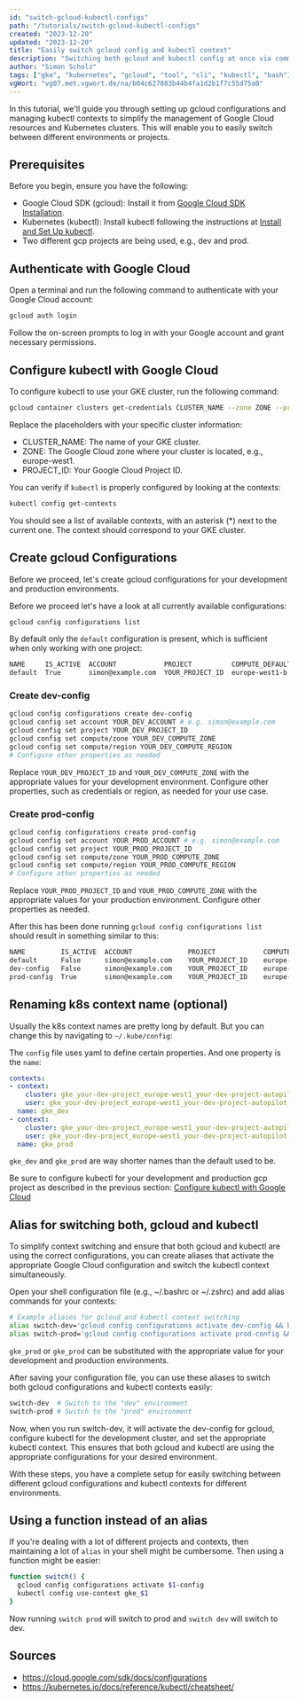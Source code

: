 ```yaml
---
id: "switch-gcloud-kubectl-configs"
path: "/tutorials/switch-gcloud-kubectl-configs"
created: "2023-12-20"
updated: "2023-12-20"
title: "Easily switch gcloud config and kubectl context"
description: "Switching both gcloud and kubectl config at once via command line"
author: "Simon Scholz"
tags: ["gke", "kubernetes", "gcloud", "tool", "cli", "kubectl", "bash"]
vgWort: "vg07.met.vgwort.de/na/b04c627883b44b4fa1d2b1f7c55d75a0"
---
```


In this tutorial, we'll guide you through setting up gcloud configurations and managing kubectl contexts to simplify the management of Google Cloud resources and Kubernetes clusters. This will enable you to easily switch between different environments or projects.

## Prerequisites

Before you begin, ensure you have the following:

- Google Cloud SDK (gcloud): Install it from [Google Cloud SDK Installation](https://cloud.google.com/sdk/docs/install).
- Kubernetes (kubectl): Install kubectl following the instructions at [Install and Set Up kubectl](https://kubernetes.io/docs/tasks/tools/install-kubectl/).
- Two different gcp projects are being used, e.g., dev and prod.

## Authenticate with Google Cloud

Open a terminal and run the following command to authenticate with your Google Cloud account:

```bash
gcloud auth login
```

Follow the on-screen prompts to log in with your Google account and grant necessary permissions.

## Configure kubectl with Google Cloud

To configure kubectl to use your GKE cluster, run the following command:

```bash
gcloud container clusters get-credentials CLUSTER_NAME --zone ZONE --project PROJECT_ID
```

Replace the placeholders with your specific cluster information:

- CLUSTER_NAME: The name of your GKE cluster.
- ZONE: The Google Cloud zone where your cluster is located, e.g., europe-west1.
- PROJECT_ID: Your Google Cloud Project ID.

You can verify if `kubectl` is properly configured by looking at the contexts:

```bash
kubectl config get-contexts
```

You should see a list of available contexts, with an asterisk (*) next to the current one.
The context should correspond to your GKE cluster.

## Create gcloud Configurations

Before we proceed, let's create gcloud configurations for your development and production environments.

Before we proceed let's have a look at all currently available configurations:

```bash
gcloud config configurations list
```

By default only the `default` configuration is present, which is sufficient when only working with one project:

```bash
NAME     IS_ACTIVE  ACCOUNT            PROJECT          COMPUTE_DEFAULT_ZONE  COMPUTE_DEFAULT_REGION
default  True       simon@example.com  YOUR_PROJECT_ID  europe-west1-b        europe-west1
```

### Create dev-config

```bash
gcloud config configurations create dev-config
gcloud config set account YOUR_DEV_ACCOUNT # e.g. simon@example.com
gcloud config set project YOUR_DEV_PROJECT_ID
gcloud config set compute/zone YOUR_DEV_COMPUTE_ZONE
gcloud config set compute/region YOUR_DEV_COMPUTE_REGION
# Configure other properties as needed
```

Replace `YOUR_DEV_PROJECT_ID` and `YOUR_DEV_COMPUTE_ZONE` with the appropriate values for your development environment. Configure other properties, such as credentials or region, as needed for your use case.

### Create prod-config

```bash
gcloud config configurations create prod-config
gcloud config set account YOUR_PROD_ACCOUNT # e.g. simon@example.com
gcloud config set project YOUR_PROD_PROJECT_ID
gcloud config set compute/zone YOUR_PROD_COMPUTE_ZONE
gcloud config set compute/region YOUR_PROD_COMPUTE_REGION
# Configure other properties as needed
```

Replace `YOUR_PROD_PROJECT_ID` and `YOUR_PROD_COMPUTE_ZONE` with the appropriate values for your production environment. Configure other properties as needed.

After this has been done running `gcloud config configurations list` should result in something similar to this:

```bash
NAME         IS_ACTIVE  ACCOUNT              PROJECT            COMPUTE_DEFAULT_ZONE  COMPUTE_DEFAULT_REGION
default      False      simon@example.com    YOUR_PROJECT_ID    europe-west1-b        europe-west1
dev-config   False      simon@example.com    YOUR_PROJECT_ID    europe-west1-b        europe-west1
prod-config  True       simon@example.com    YOUR_PROJECT_ID    europe-west1-b        europe-west1
```

## Renaming k8s context name (optional)

Usually the k8s context names are pretty long by default.
But you can change this by navigating to `~/.kube/config`:

The `config` file uses yaml to define certain properties.
And one property is the `name`:

```yaml [~/.kube/config]
contexts:
- context:
    cluster: gke_your-dev-project_europe-west1_your-dev-project-autopilot-cluster
    user: gke_your-dev-project_europe-west1_your-dev-project-autopilot-cluster
  name: gke_dev
- context:
    cluster: gke_your-dev-project_europe-west1_your-dev-project-autopilot-cluster
    user: gke_your-dev-project_europe-west1_your-dev-project-autopilot-cluster
  name: gke_prod
```

`gke_dev` and `gke_prod` are way shorter names than the default used to be.

Be sure to configure kubectl for your development and production gcp project as described in the previous section: [Configure kubectl with Google Cloud](https://simonscholz.dev/tutorials/switch-gcloud-kubectl-configs#configure-kubectl-with-google-cloud)

## Alias for switching both, gcloud and kubectl

To simplify context switching and ensure that both gcloud and kubectl are using the correct configurations, you can create aliases that activate the appropriate Google Cloud configuration and switch the kubectl context simultaneously.

Open your shell configuration file (e.g., ~/.bashrc or ~/.zshrc) and add alias commands for your contexts:

```bash [~/.bashrc]
# Example aliases for gcloud and kubectl context switching
alias switch-dev='gcloud config configurations activate dev-config && kubectl config use-context gke_dev'
alias switch-prod='gcloud config configurations activate prod-config && kubectl config use-context gke_prod'
```

`gke_prod` or `gke_prod` can be substituted with the appropriate value for your development and production environments.

After saving your configuration file, you can use these aliases to switch both gcloud configurations and kubectl contexts easily:

```bash
switch-dev  # Switch to the "dev" environment
switch-prod # Switch to the "prod" environment
```

Now, when you run switch-dev, it will activate the dev-config for gcloud, configure kubectl for the development cluster, and set the appropriate kubectl context.
This ensures that both gcloud and kubectl are using the appropriate configurations for your desired environment.

With these steps, you have a complete setup for easily switching between different gcloud configurations and kubectl contexts for different environments.

## Using a function instead of an alias

If you're dealing with a lot of different projects and contexts, then maintaining a lot of `alias` in your shell might be cumbersome.
Then using a function might be easier:

```bash [~/.bashrc]
function switch() {
  gcloud config configurations activate $1-config
  kubectl config use-context gke_$1
}
```

Now running `switch prod` will switch to prod and `switch dev` will switch to dev.

## Sources

- https://cloud.google.com/sdk/docs/configurations
- https://kubernetes.io/docs/reference/kubectl/cheatsheet/
